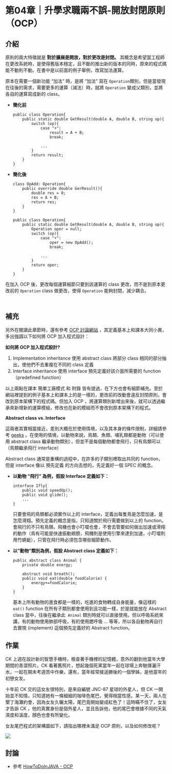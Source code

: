 
第04章｜升學求職兩不誤-開放封閉原則（OCP）
===

介紹
---



原則的兩大特徵就是 **對於擴展是開放，對於更改是封閉。** 其概念是希望當工程師在更改系統時，是使得舊版本穩定，且不斷的推出新的版本的同時，原來的程式碼能不動則不動。在書中是以前面的例子舉例，改寫加法運算。

原本在需要一個新功能 “加法” 時，是將 “加法” 寫在 `Operation`類別，但是當發現在往後的需求，需要更多的運算（減法）時，就將 `Operation` 變成父類別，並將各自的運算寫成新的 class。

- **簡化前**
    ```csharp=1
    public class Operation{
        public static double GetResult(double A, double B, string op){
            switch (op){
                case "+":
                    result = A + B;
                    break;

                ...
            }
            return result;
        }
    }
    ```
- **簡化後**
    ```csharp=1
    class OpAdd: Operation{
        public override double GerResult(){
            double res = 0;
            res = A + B;
            return res;
        }
    }
    
    public class Operation{
        public static double GetResult(double A, double B, string op){
            Operation oper = null;
            switch (op){
                case "+":
                    oper = new OpAdd();
                    break;

                ...
            }
            return oper;
        }
    }
    ```

在加入 OCP 後，更改每個運算細節只要到該運算的 class 更改，而不是到原本更改前的 `Operation` class 做更改，使得 `Operation` 能夠封閉，減少耦合。


​    
補充
---
另外在閱讀此章節時，還有參考 [OCP 討論網站](https://howtodoinjava.com/design-patterns/open-closed-principle/) ，其定義基本上和課本大同小異，多出強調以下如何將 OCP 加入程式設計：

**如何將 OCP 加入程式設計?**
1. Implementation inheritance
使用 abstract class 將部分 class 相同的部分抽出，使他們不去重複在不同的 class 定義
2. Interface inheritance
使用 interface 預先定義好該介面所需要的 function （predefined function）

以上兩點在課本 簡單工廠模式 和 附錄 皆有提過，在下方也會有細節補充。至於網站裡提到的例子基本上和課本上的是一樣的，更改前的改動會違反封閉原則，會改到原本架構下的程式碼。但加入 OCP ，將運算類別新增出來後，就可以透過繼承來新增新的運算模組，修改也在新的模組而不會改到原本架構下的程式。

**Abstract class vs. Interface**

這兩者其實相當接近，差別大概在於使用情境，以及其本身的條件限制，詳細請參考 [geeks](https://www.geeksforgeeks.org/difference-between-abstract-class-and-interface-in-java/) 。在使用的情境，以動物來說，鳥類、魚類、哺乳類都是動物（可以使用 abstract class 繼承動物類別），但並不是每個動物都會飛行，只有鳥類可以（鳥類繼承飛行 interface）

Abstract class 通常是重構的過程中，在許多的子類別裡取出共同的 function，但是 interface 像以 預先定義 的方向去想的，先定義好一個 SPEC 的概念。

- **以動物 “飛行” 為例，假設 Interface 定義如下：**

  ```csharp=1
  interface Ifly{
      public void speedUp();
      public void glide();
      ...
  }
  ```

  只要會飛的鳥類都必須實作以上的 interface，定義出每隻鳥是怎麼加速，是怎麼滑翔。預先定義的概念是指，只知道關於飛行需要做到以上的 function。會飛行的不只有鳥類，飛機也會小叮噹也會，不會去管要如何做出加速或滑翔的動作（鳥有可能是快速振動翅膀，飛機則是使用引擎來達到加速，小叮噹則用竹蜻蜓），只管在飛行時必須包含哪些細節動作。

- **以”動物”類別為例，假設 Abstract class 定義如下：**

  ```csharp=1
  public abstract class Animal {
      private double energy;
  	
      abstract void breath();
      public void eat(double foodCalorie) {
          energy+=foodCalorie;
      }
  }
  ```

  

  基本上所有動物的進食都是一樣的，吃進的食物轉成自身能量，像這樣的 `eat()` function 在所有子類別都會使用到且功能一樣，於是就能放在 Abstract class 當中，往後在繼承此` Animal` 類別時就可以直接使用。但以呼吸系統來講，有的動物使用肺部呼吸，有的使用腮呼吸 … 等等，所以各自動物再自行去實現 (implement) 這個預先定義好的 Abstract function。

  

作業
---

CK 上週在設計新的智慧手機時，檢查著手機裡的記憶體，意外的翻到他當年大學期間的青澀照片。CK 看著舊照片，想起幾個死黨當年一起在球場上奔馳揮灑汗水，一起在期末考週苦中作樂，還有，當年經常接送勝後的一個學姊，是他當年的初戀女友。

十年前 CK 交的這女友很特別，是來自編號 JNC-87 星球的外星人，但 CK 一開始並不知情，只知道她有一條細細的咖啡色尾巴，覺得相當性感。某一天，兩人在墾丁海灘約會，因為女友久曬太陽，尾巴竟開始變成紅色了！這時瞞不住了，女友才告訴 CK ，他的真實身份是個外星人，並且告訴他，他的尾巴會根據不同的天氣濕度和溫度，顏色也會有所變化。

女友尾巴程式的架構圖如下，請指出哪裡未滿足 OCP 原則，以及如何修改呢？

![](https://i.imgur.com/w3DPMLn.png)

討論
---

- 參考 [HowToDoInJAVA - OCP](https://howtodoinjava.com/design-patterns/open-closed-principle/)

